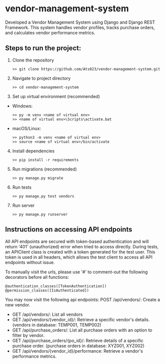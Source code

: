 
# vendor-management-system
Developed a Vendor Management System using Django and Django REST Framework. This system handles vendor profiles, tracks purchase orders, and calculates vendor performance metrics.

## Steps to run the project:

1. Clone the repository
    ```
    >> git clone https://github.com/Ats023/vendor-management-system.git
    ```

2. Navigate to project directory
	```
	>> cd vendor-management-system
	```
3. Set up virtual environment (recommended)
- Windows:
	```
	>> py -m venv <name of virtual env>
	>> <name of virtual env>\Scripts\activate.bat
	```
- macOS/Linux:
	```
	>> python3 -m venv <name of virtual env>
	>> source <name of virtual env>/bin/activate
	```
4. Install dependencies
	```
	>> pip install -r requirements
	```
5. Run migrations (recommended)
	```
	>> py manage.py migrate
	```
6. Run tests
	```
	>> py manage.py test vendors
	```
7. Run server
	```
	>> py manage.py runserver
	```
## Instructions on accessing API endpoints
All API endpoints are secured with token-based authentication and will return '401' (unauthorized) error when tried to access directly. During tests, an APIClient class is created with a token generated for the test user. This token is used in all headers, which allows the test client to access all API endpoints without issue.

To manually visit the urls, please use '#' to comment-out the following decorators before all functions:
```
@authentication_classes([TokenAuthentication])
@permission_classes([IsAuthenticated])
```
You may now visit the following api endpoints:
POST /api/vendors/: Create a new vendor.
- GET /api/vendors/: List all vendors
- GET /api/vendors/{vendor_id}/: Retrieve a specific vendor's details. (vendors in database: TEMP001, TEMP002)
- GET /api/purchase_orders/: List all purchase orders with an option to filter by
vendor.
- GET /api/purchase_orders/{po_id}/: Retrieve details of a specific purchase order. (purchase orders in database: XYZ001, XYZ002)
- GET /api/vendors/{vendor_id}/performance: Retrieve a vendor's performance
metrics.